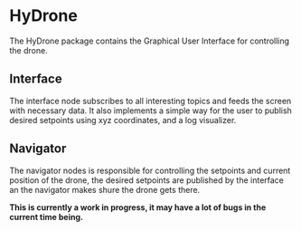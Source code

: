 # HyDrone

The HyDrone package contains the Graphical User Interface for controlling the drone.

## Interface
The interface node subscribes to all interesting topics and feeds the screen with necessary data. It also implements a simple way for the user to publish desired setpoints using xyz coordinates, and a log visualizer.

## Navigator
The navigator nodes is responsible for controlling the setpoints and current position of the drone, the desired setpoints are published by the interface an the navigator makes shure the drone gets there.













**This is currently a work in progress, it may have a lot of bugs in the current time being.**
